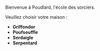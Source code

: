 Bienvenue à Poudlard, l'école des sorciers.

Veuillez choisir votre maison :

* **Griffondor**
* **Poufsouffle**
* **Serdaigle**
* **Serpentard**
